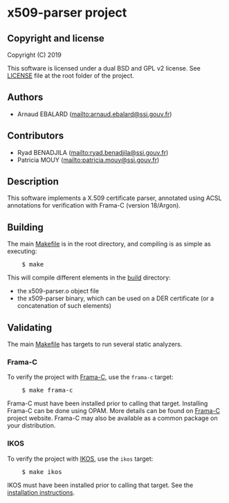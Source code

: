 # x509-parser project

## Copyright and license
Copyright (C) 2019

This software is licensed under a dual BSD and GPL v2 license.
See [LICENSE](LICENSE) file at the root folder of the project.

## Authors

  * Arnaud EBALARD (<mailto:arnaud.ebalard@ssi.gouv.fr>)

## Contributors

  * Ryad BENADJILA (<mailto:ryad.benadjila@ssi.gouv.fr>)
  * Patricia MOUY (<mailto:patricia.mouy@ssi.gouv.fr>)

## Description

This software implements a X.509 certificate parser, annotated using
ACSL annotations for verification with Frama-C (version 18/Argon).

## Building

The main [Makefile](Makefile) is in the root directory, and compiling is
as simple as executing:

<pre>
	$ make
</pre>

This will compile different elements in the [build](build/) directory:

  * the x509-parser.o object file
  * the x509-parser binary, which can be used on a DER certificate (or
    a concatenation of such elements)

## Validating

The main [Makefile](Makefile) has targets to run several static analyzers.

### Frama-C

To verify the project with [Frama-C](https://frama-c.com/), use the `frama-c`
target:

<pre>
	$ make frama-c
</pre>

Frama-C must have been installed prior to calling that target. Installing
Frama-C can be done using OPAM. More details can be found on
[Frama-C](https://frama-c.com/) project website. Frama-C may also be
available as a common package on your distribution.

### IKOS

To verify the project with [IKOS](https://github.com/NASA-SW-VnV/ikos), use the
`ikos` target:

<pre>
	$ make ikos
</pre>

IKOS must have been installed prior to calling that target.
See the [installation instructions](https://github.com/NASA-SW-VnV/ikos/tree/master/doc/install).
